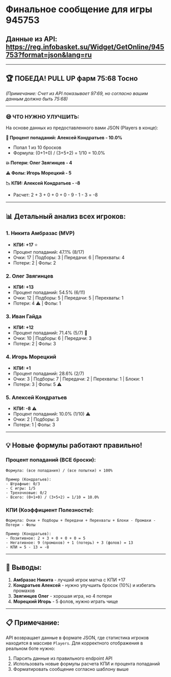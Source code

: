 # Финальное сообщение для игры 945753

## Данные из API: https://reg.infobasket.su/Widget/GetOnline/945753?format=json&lang=ru

---

## 🏆 ПОБЕДА! PULL UP фарм 75:68 Тосно

*(Примечание: Счет из API показывает 97:69, но согласно вашим данным должно быть 75:68)*

---

### 😅 ЧТО НУЖНО УЛУЧШИТЬ:

На основе данных из предоставленного вами JSON (Players в конце):

**🎯 Процент попаданий: Алексей Кондратьев - 10.0%**
- Попал 1 из 10 бросков
- Формула: (0+1+0) / (3+5+2) = 1/10 = 10.0%

**💥 Потери: Олег Звягинцев - 4**

**⚠️ Фолы: Игорь Морецкий - 5**

**📉 КПИ: Алексей Кондратьев - -8**
- Расчет: 2 + 3 + 0 + 0 + 0 - 9 - 1 - 3 = -8

---

## 📊 Детальный анализ всех игроков:

### 1. Никита Амбразас (MVP)
- **КПИ: +17** ⭐
- Процент попаданий: 47.1% (8/17)
- Очки: 17 | Подборы: 3 | Передачи: 6 | Перехваты: 4
- Потери: 2 | Фолы: 2

### 2. Олег Звягинцев
- **КПИ: +13**
- Процент попаданий: 54.5% (6/11)
- Очки: 12 | Подборы: 5 | Передачи: 5 | Перехваты: 1
- Потери: 4 ⚠️ | Фолы: 1

### 3. Иван Гайда
- **КПИ: +12**
- Процент попаданий: 71.4% (5/7) 🎯
- Очки: 10 | Подборы: 6 | Передачи: 3
- Потери: 2 | Фолы: 3

### 4. Игорь Морецкий
- **КПИ: +1**
- Процент попаданий: 28.6% (2/7)
- Очки: 3 | Подборы: 7 | Передачи: 2 | Перехваты: 1 | Блоки: 1
- Потери: 3 | Фолы: 5 ⚠️

### 5. Алексей Кондратьев
- **КПИ: -8** ⚠️
- Процент попаданий: 10.0% (1/10) ⚠️
- Очки: 2 | Подборы: 3
- Потери: 1 | Фолы: 3

---

## 💡 Новые формулы работают правильно!

### Процент попаданий (ВСЕ броски):
```
Формула: (все попадания) / (все попытки) × 100%

Пример (Кондратьев):
- Штрафные: 0/3
- С игры: 1/5
- Трехочковые: 0/2
- Всего: (0+1+0) / (3+5+2) = 1/10 = 10.0%
```

### КПИ (Коэффициент Полезности):
```
Формула: Очки + Подборы + Передачи + Перехваты + Блоки - Промахи - Потери - Фолы

Пример (Кондратьев):
- Позитивное: 2 + 3 + 0 + 0 + 0 = 5
- Негативное: 9 (промахов) + 1 (потерь) + 3 (фолов) = 13
- КПИ = 5 - 13 = -8
```

---

## 🎯 Выводы:

1. **Амбразас Никита** - лучший игрок матча с КПИ +17
2. **Кондратьев Алексей** - нужно улучшить бросок (10%) и избегать промахов
3. **Звягинцев Олег** - хорошая игра, но 4 потери
4. **Морецкий Игорь** - 5 фолов, нужно играть чище

---

## 📋 Примечание:

API возвращает данные в формате JSON, где статистика игроков находится в массиве `Players`. Для корректного отображения в реальном боте нужно:

1. Парсить данные из правильного endpoint API
2. Использовать новые формулы расчета КПИ и процента попаданий
3. Форматировать сообщение согласно шаблону выше
